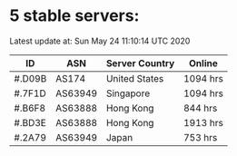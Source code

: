 # 5 stable servers:

Latest update at: Sun May 24 11:10:14 UTC 2020

| ID | ASN | Server Country | Online |
| -- | --- | -------------- | ------ |
| #.D09B | AS174 | United States | 1094 hrs |
| #.7F1D | AS63949 | Singapore | 1094 hrs |
| #.B6F8 | AS63888 | Hong Kong | 844 hrs |
| #.BD3E | AS63888 | Hong Kong | 1913 hrs |
| #.2A79 | AS63949 | Japan | 753 hrs |

